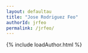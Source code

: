 ```yaml
---
layout: defaultau
title: "Jose Rodriguez Feo"
authorId: jrfeo
permalink: /jrfeo/
---
```

{% include loadAuthor.html %}
<script>
    $(document).ready(function(){
        showAuthorBio('{{ page.authorId }}');
   });
</script>